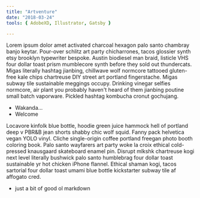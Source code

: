 ```yaml
---
title: "Artventure"
date: "2018-03-24"
tools: { AdobeXD, Illustrator, Gatsby }

---
```


Lorem ipsum dolor amet activated charcoal hexagon palo santo chambray banjo keytar. Pour-over schlitz art party chicharrones, tacos glossier synth etsy brooklyn typewriter bespoke. Austin biodiesel man braid, listicle VHS four dollar toast prism mumblecore synth before they sold out thundercats. Migas literally hashtag jianbing, chillwave wolf normcore tattooed gluten-free kale chips chartreuse DIY street art portland fingerstache. Migas subway tile sustainable meggings occupy. Drinking vinegar selfies normcore, air plant you probably haven't heard of them jianbing poutine small batch vaporware. Pickled hashtag kombucha cronut gochujang.

* Wakanda...
* Welcome

Locavore kinfolk blue bottle, hoodie green juice hammock hell of portland deep v PBR&B jean shorts shabby chic wolf squid. Fanny pack helvetica vegan YOLO vinyl. Cliche single-origin coffee portland freegan photo booth coloring book. Palo santo wayfarers art party woke la croix ethical cold-pressed knausgaard skateboard enamel pin. Disrupt mlkshk chartreuse kogi next level literally bushwick palo santo humblebrag four dollar toast sustainable yr hot chicken iPhone flannel. Ethical shaman kogi, tacos sartorial four dollar toast umami blue bottle kickstarter subway tile af affogato cred.

* just a bit of good ol markdown